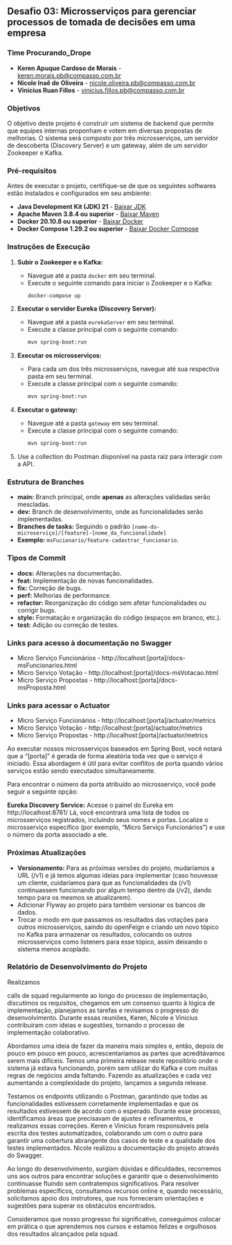 ## Desafio 03: Microsserviços para gerenciar processos de tomada de decisões em uma empresa

### Time Procurando_Drope

* **Keren Apuque Cardoso de Morais** - keren.morais.pb@compasso.com.br
* **Nicole Inaê de Oliveira** - nicole.oliveira.pb@compasso.com.br
* **Vinicius Ruan Fillos** - vinicius.fillos.pb@compasso.com.br

### Objetivos

O objetivo deste projeto é construir um sistema de backend que permite que equipes internas proponham e votem em diversas propostas de melhorias. O sistema será composto por três microsserviços, um servidor de descoberta (Discovery Server) e um gateway, além de um servidor Zookeeper e Kafka.

### Pré-requisitos

Antes de executar o projeto, certifique-se de que os seguintes softwares estão instalados e configurados em seu ambiente:

* **Java Development Kit (JDK) 21** - [Baixar JDK](https://www.oracle.com/java/technologies/javase-jdk21-downloads.html)
* **Apache Maven 3.8.4 ou superior** - [Baixar Maven](https://maven.apache.org/download.cgi)
* **Docker 20.10.8 ou superior** - [Baixar Docker](https://www.docker.com/products/docker-desktop)
* **Docker Compose 1.29.2 ou superior** - [Baixar Docker Compose](https://docs.docker.com/compose/install/)

### Instruções de Execução

1. **Subir o Zookeeper e o Kafka:**
   - Navegue até a pasta `docker` em seu terminal.
   - Execute o seguinte comando para iniciar o Zookeeper e o Kafka:
     ```sh
     docker-compose up
     ```

2. **Executar o servidor Eureka (Discovery Server):**
   - Navegue até a pasta `eurekaServer` em seu terminal.
   - Execute a classe principal com o seguinte comando:
     ```sh
     mvn spring-boot:run
     ```

3. **Executar os microsserviços:**
   - Para cada um dos três microsserviços, navegue até sua respectiva pasta em seu terminal.
   - Execute a classe principal com o seguinte comando:
     ```sh
     mvn spring-boot:run
     ```

4. **Executar o gateway:**
   - Navegue até a pasta `gateway` em seu terminal.
   - Execute a classe principal com o seguinte comando:
     ```sh
     mvn spring-boot:run
     ```

5. Use a collection do Postman disponível na pasta raiz para interagir com a API.

### Estrutura de Branches

* **main:** Branch principal, onde **apenas** as alterações validadas serão mescladas.
* **dev:** Branch de desenvolvimento, onde as funcionalidades serão implementadas.
* **Branches de tasks:** Seguindo o padrão `[nome-do-microserviço]/[feature]-[nome_da_funcionalidade]`
* **Exemplo:** `msFucionario/feature-cadastrar_funcionario`.

### Tipos de Commit

* **docs:** Alterações na documentação.
* **feat:** Implementação de novas funcionalidades.
* **fix:** Correção de bugs.
* **perf:** Melhorias de performance.
* **refactor:** Reorganização do código sem afetar funcionalidades ou corrigir bugs.
* **style:** Formatação e organização do código (espaços em branco, etc.).
* **test:** Adição ou correção de testes.

### Links para acesso à documentação no Swagger

* Micro Serviço Funcionários - http://localhost:[porta]/docs-msFuncionarios.html
* Micro Serviço Votação - http://localhost:[porta]/docs-msVotacao.html
* Micro Serviço Propostas - http://localhost:[porta]/docs-msProposta.html

### Links para acessar o Actuator

* Micro Serviço Funcionários - http://localhost:[porta]/actuator/metrics
* Micro Serviço Votação - http://localhost:[porta]/actuator/metrics
* Micro Serviço Propostas - http://localhost:[porta]/actuator/metrics

Ao executar nossos microsserviços baseados em Spring Boot, você notará que a “[porta]” é gerada de forma aleatória toda vez que o serviço é iniciado. Essa abordagem é útil para evitar conflitos de porta quando vários serviços estão sendo executados simultaneamente.

Para encontrar o número da porta atribuído ao microsserviço, você pode seguir a seguinte opção:

**Eureka Discovery Service:**
Acesse o painel do Eureka em http://localhost:8761/
Lá, você encontrará uma lista de todos os microsserviços registrados, incluindo seus nomes e portas.
Localize o microsserviço específico (por exemplo, “Micro Serviço Funcionários”) e use o número da porta associado a ele.

### Próximas Atualizações

* **Versionamento:** Para as próximas versões do projeto, mudaríamos a URL (/v1) e já temos algumas ideias para implementar (caso houvesse um cliente, cuidaríamos para que as funcionalidades da (/v1) continuassem funcionando por algum tempo dentro da (/v2), dando tempo para os mesmos se atualizarem).
* Adicionar Flyway ao projeto para também versionar os bancos de dados.
* Trocar o modo em que passamos os resultados das votações para outros microsserviços, saindo do openFeign e criando um novo tópico no Kafka para armazenar os resultados, colocando os outros microsserviços como listeners para esse tópico, assim deixando o sistema menos acoplado.

### Relatório de Desenvolvimento do Projeto

Realizamos

 calls de squad regularmente ao longo do processo de implementação, discutimos os requisitos, chegamos em um consenso quanto à lógica de implementação, planejamos as tarefas e revisamos o progresso do desenvolvimento. Durante essas reuniões, Keren, Nicole e Vinicius contribuíram com ideias e sugestões, tornando o processo de implementação colaborativo.

Abordamos uma ideia de fazer da maneira mais simples e, então, depois de pouco em pouco em pouco, acrescentaríamos as partes que acreditávamos serem mais difíceis. Temos uma primeira release neste repositório onde o sistema já estava funcionando, porém sem utilizar do Kafka e com muitas regras de negócios ainda faltando. Fazendo as atualizações e cada vez aumentando a complexidade do projeto, lançamos a segunda release.

Testamos os endpoints utilizando o Postman, garantindo que todas as funcionalidades estivessem corretamente implementadas e que os resultados estivessem de acordo com o esperado. Durante esse processo, identificamos áreas que precisavam de ajustes e refinamentos, e realizamos essas correções. Keren e Vinicius foram responsáveis pela escrita dos testes automatizados, colaborando um com o outro para garantir uma cobertura abrangente dos casos de teste e a qualidade dos testes implementados. Nicole realizou a documentação do projeto através do Swagger.

Ao longo do desenvolvimento, surgiam dúvidas e dificuldades, recorremos uns aos outros para encontrar soluções e garantir que o desenvolvimento continuasse fluindo sem contratempos significativos. Para resolver problemas específicos, consultamos recursos online e, quando necessário, solicitamos apoio dos instrutores, que nos forneceram orientações e sugestões para superar os obstáculos encontrados.

Consideramos que nosso progresso foi significativo, conseguimos colocar em prática o que aprendemos nos cursos e estamos felizes e orgulhosos dos resultados alcançados pela squad.
